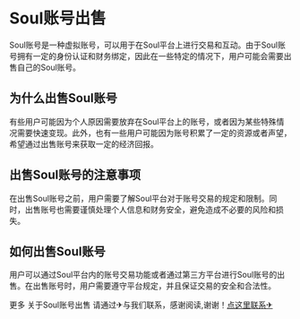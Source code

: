 # Soul账号出售

Soul账号是一种虚拟账号，可以用于在Soul平台上进行交易和互动。由于Soul账号拥有一定的身份认证和财务绑定，因此在一些特定的情况下，用户可能会需要出售自己的Soul账号。

## 为什么出售Soul账号

有些用户可能因为个人原因需要放弃在Soul平台上的账号，或者因为某些特殊情况需要快速变现。此外，也有一些用户可能因为账号积累了一定的资源或者声望，希望通过出售账号来获取一定的经济回报。

## 出售Soul账号的注意事项

在出售Soul账号之前，用户需要了解Soul平台对于账号交易的规定和限制。同时，出售账号也需要谨慎处理个人信息和财务安全，避免造成不必要的风险和损失。

## 如何出售Soul账号

用户可以通过Soul平台内的账号交易功能或者通过第三方平台进行Soul账号的出售。在出售账号时，用户需要遵守平台规定，并且保证交易的安全和合法性。

更多 关于Soul账号出售 请通过✈与我们联系，感谢阅读,谢谢！[点这里联系✈](https://k02.cc)
